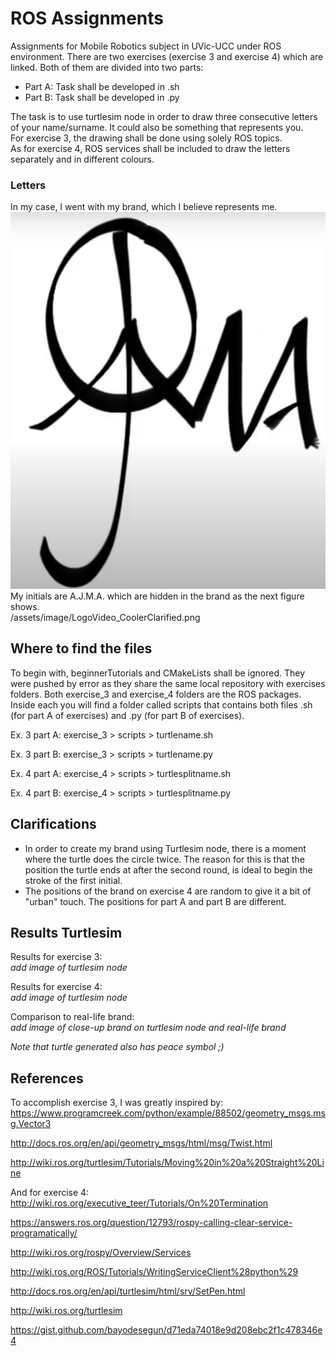 # ROS Assignments
Assignments for Mobile Robotics subject in UVic-UCC under ROS environment.
There are two exercises (exercise 3 and exercise 4) which are linked.
Both of them are divided into two parts:
  - Part A: Task shall be developed in .sh
  - Part B: Task shall be developed in .py

The task is to use turtlesim node in order to draw three consecutive letters of your name/surname. It could also be something that represents you.  
For exercise 3, the drawing shall be done using solely ROS topics.  
As for exercise 4, ROS services shall be included to draw the letters separately and in different colours.

### Letters
In my case, I went with my brand, which I believe represents me.  
![Real-life brand](LogoVideo_Cooler.png)  
My initials are A.J.M.A. which are hidden in the brand as the next figure shows.  
/assets/image/LogoVideo_CoolerClarified.png

## Where to find the files
To begin with, beginnerTutorials and CMakeLists shall be ignored. They were pushed by error as they share the same local repository with exercises folders.
Both exercise_3 and exercise_4 folders are the ROS packages. Inside each you will find a folder called scripts that contains both files .sh (for part A of exercises) and .py (for part B of exercises).  

Ex. 3 part A: exercise_3 > scripts > turtlename.sh  

Ex. 3 part B: exercise_3 > scripts > turtlename.py  

Ex. 4 part A: exercise_4 > scripts > turtlesplitname.sh  

Ex. 4 part B: exercise_4 > scripts > turtlesplitname.py  


## Clarifications
- In order to create my brand using Turtlesim node, there is a moment where the turtle does the circle twice. The reason for this is that the position the turtle ends at after the second round, is ideal to begin the stroke of the first initial.
- The positions of the brand on exercise 4 are random to give it a bit of "urban" touch. The positions for part A and part B are different.

## Results Turtlesim 
Results for exercise 3:  
*add image of turtlesim node*

Results for exercise 4:  
*add image of turtlesim node*

Comparison to real-life brand:  
*add image of close-up brand on turtlesim node and real-life brand*

*Note that turtle generated also has peace symbol ;)*

## References
To accomplish exercise 3, I was greatly inspired by:  
https://www.programcreek.com/python/example/88502/geometry_msgs.msg.Vector3

http://docs.ros.org/en/api/geometry_msgs/html/msg/Twist.html

http://wiki.ros.org/turtlesim/Tutorials/Moving%20in%20a%20Straight%20Line

And for exercise 4:  
http://wiki.ros.org/executive_teer/Tutorials/On%20Termination

https://answers.ros.org/question/12793/rospy-calling-clear-service-programatically/

http://wiki.ros.org/rospy/Overview/Services

http://wiki.ros.org/ROS/Tutorials/WritingServiceClient%28python%29

http://docs.ros.org/en/api/turtlesim/html/srv/SetPen.html

http://wiki.ros.org/turtlesim

https://gist.github.com/bayodesegun/d71eda74018e9d208ebc2f1c478346e4
